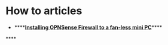 # How to articles

* \*\*\*\*[**Installing OPNSense Firewall to a fan-less mini PC**](https://www.sunnyvalley.io/blog/installing-opnsense-firewall-to-a-fan-less-mini-pc)\*\*\*\*

\*\*\*\*

